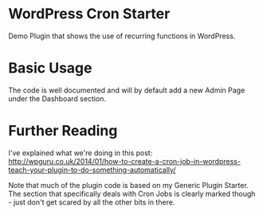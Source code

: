 WordPress Cron Starter
=======================

Demo Plugin that shows the use of recurring functions in WordPress.


Basic Usage
============

The code is well documented and will by default add a new Admin Page under the Dashboard section. 


Further Reading
===============

I've explained what we're doing in this post:
http://wpguru.co.uk/2014/01/how-to-create-a-cron-job-in-wordpress-teach-your-plugin-to-do-something-automatically/

Note that much of the plugin code is based on my Generic Plugin Starter. The section that specifically deals with Cron Jobs is clearly marked though - just don't get scared by all the other bits in there.
